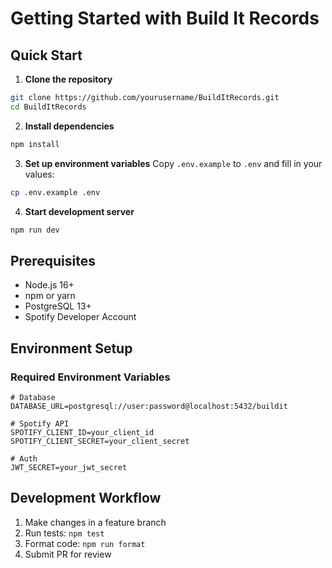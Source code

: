 # Getting Started with Build It Records

## Quick Start

1. **Clone the repository**
```bash
git clone https://github.com/yourusername/BuildItRecords.git
cd BuildItRecords
```

2. **Install dependencies**
```bash
npm install
```

3. **Set up environment variables**
Copy `.env.example` to `.env` and fill in your values:
```bash
cp .env.example .env
```

4. **Start development server**
```bash
npm run dev
```

## Prerequisites

- Node.js 16+
- npm or yarn
- PostgreSQL 13+
- Spotify Developer Account

## Environment Setup

### Required Environment Variables

```env
# Database
DATABASE_URL=postgresql://user:password@localhost:5432/buildit

# Spotify API
SPOTIFY_CLIENT_ID=your_client_id
SPOTIFY_CLIENT_SECRET=your_client_secret

# Auth
JWT_SECRET=your_jwt_secret
```

## Development Workflow

1. Make changes in a feature branch
2. Run tests: `npm test`
3. Format code: `npm run format`
4. Submit PR for review
